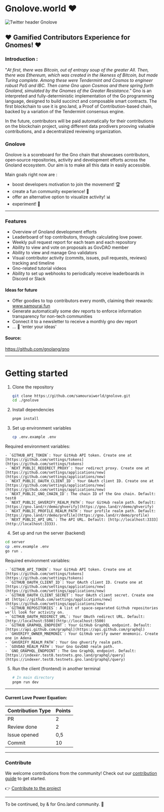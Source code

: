 # Gnolove.world ❤️

![Twitter header Gnolove](https://hackmd.io/_uploads/rJENakXRC.png)

## ❤️ Gamified Contributors Experience for Gnomes! ❤️

###  Introduction :

"_At first, there was Bitcoin, out of entropy soup of the greater All. Then, there was Ethereum, which was created in the likeness of Bitcoin, but made Turing complete.
Among these were Tendermint and Cosmos to engineer robust PoS and IBC. Then came Gno upon Cosmos and there spring forth Gnoland, simulated by the Gnomes of the Greater Resistance."_
Gno is an interpreted and fully-deterministic implementation of the Go programming language, designed to build succinct and composable smart contracts. The first blockchain to use it is gno.land, a Proof of Contribution-based chain, backed by a variation of the Tendermint consensus engine.

In the future, contributors will be paid automatically for their contributions on the blockchain project, using different data prodivers prooving valuable contributions, and a decentralized reviewing organization.

### Gnolove
Gnolove is a scoreboard for the Gno chain that showcases contributors, open‑source repositories, activity and development efforts across the Gnoland ecosystem. Our aim is to make all this data in easily accessible.

Main goals right now are : 
- boost developers motivation to join the movement! 🏆
- create a fun community experience! 🥇
- offer an alternative option to visualize activity! 📊
- experiment! 🧰

---

### Features
- Overview of Gnoland development efforts
- Leaderboard of top contributors, through calculating love power.
- Weekly pull request report for each team and each repository
- Ability to view and vote on proposals as GovDAO member
- Ability to view and manage Gno validators
- Visual contributor activity (commits, issues, pull requests, reviews) tracking and timeline
- Gno-related tutorial videos
- Ability to set up webhooks to periodically receive leaderboards in Discord or Slack

#### Ideas for future
- Offer goodies to top contributors every month, claiming their rewards: www.samourai.fun
- Generate automatically some dev reports to enforce information transparency for non-tech communities
- Connect it to a newsletter to receive a monthly gno dev report
- ... 🧠 'enter your ideas'

#### Source:
https://github.com/gnolang/gno

---

# Getting started
1. Clone the repository
   ```bash
   git clone https://github.com/samouraiworld/gnolove.git
   cd ./gnolove
   ```

2. Install dependencies
   ```bash
   pnpm install
   ```

3. Set up environment variables
   ```bash
   cp .env.example .env
   ```

  Required environment variables:

    - `GITHUB_API_TOKEN`: Your GitHub API token. Create one at [https://github.com/settings/tokens](https://github.com/settings/tokens)
    - `NEXT_PUBLIC_REDIRECT_PROXY`: Your redirect proxy. Create one at [https://github.com/settings/applications/new](https://github.com/settings/applications/new)
    - `NEXT_PUBLIC_OAUTH_CLIENT_ID`: Your OAuth client ID. Create one at [https://github.com/settings/applications/new](https://github.com/settings/applications/new)
    - `NEXT_PUBLIC_GNO_CHAIN_ID`: The chain ID of the Gno chain. Default: test8
    - `NEXT_PUBLIC_GHVERIFY_REALM_PATH`: Your GitHub realm path. Default: [https://gno.land/r/demo/ghverify](https://gno.land/r/demo/ghverify)
    - `NEXT_PUBLIC_PROFILE_REALM_PATH`: Your profile realm path. Default: [https://gno.land/r/demo/profile](https://gno.land/r/demo/profile)
    - `NEXT_PUBLIC_API_URL`: The API URL. Default: [http://localhost:3333](http://localhost:3333).

4. Set up and run the server (backend)

  ```bash
  cd server
  cp .env.example .env
  go run .
  ```

  Required environment variables:

    - `GITHUB_API_TOKEN`: Your GitHub API token. Create one at [https://github.com/settings/tokens](https://github.com/settings/tokens)
    - `GITHUB_OAUTH_CLIENT_ID`: Your OAuth client ID. Create one at [https://github.com/settings/applications/new](https://github.com/settings/applications/new)
    - `GITHUB_OAUTH_CLIENT_SECRET`: Your OAuth client secret. Create one at [https://github.com/settings/applications/new](https://github.com/settings/applications/new)
    - `GITHUB_REPOSITORIES`: A list of space-separated Github repositories we'll look for activity on.
    - `GITHUB_OAUTH_REDIRECT_URL`: Your OAuth redirect URL. Default: [http://localhost:5500](http://localhost:5500)
    - `GITHUB_GRAPHQL_ENDPOINT`: Your GitHub GraphQL endpoint. Default: [https://api.github.com/graphql](https://api.github.com/graphql)
    - `GHVERIFY_OWNER_MNEMONIC`: Your GitHub verify owner mnemonic. Create one in Adena
    - `GHVERIFY_REALM_PATH`: Your Gno ghverify realm path.
    - `GOVDAO_REALM_PATH`: Your Gno GovDAO realm path.
    - `GNO_GRAPHQL_ENDPOINT`: The Gno GraphQL endpoint. Default: [https://indexer.test8.testnets.gno.land/graphql/query](https://indexer.test8.testnets.gno.land/graphql/query)

5. Run the client (frontend) in another terminal
   ```bash
   # In main directory
   pnpm run dev
   ```

---

#### Current Love Power Equation: 

| Contribution Type | Points |
|-------------------|--------| 
| PR                | 2      | 
| Review done       | 2      | 
| Issue opened      | 0,5    | 
| Commit            | 10     | 

---

### Contribute

We welcome contributions from the community! 
Check out our [contribution guide](CONTRIBUTING.md) to get started.

👉 [Contribute to the project](https://github.com/samouraiworld/gnolove)

---

To be continued, 
by & for Gno.land community.
🥷



